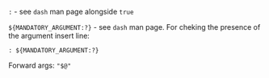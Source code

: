 `:` - see `dash` man page alongside `true`

`${MANDATORY_ARGUMENT:?}` - see `dash` man page. For cheking the
presence of the argument insert line:
```
: ${MANDATORY_ARGUMENT:?}
```

Forward args: `"$@"`
